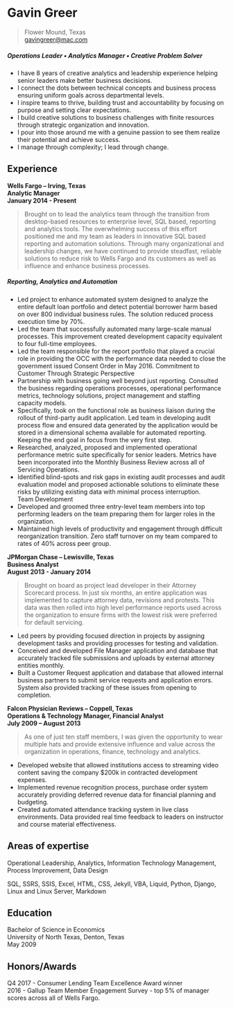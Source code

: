 # Gavin Greer  
> Flower Mound, Texas  
> gavingreer@mac.com


##### Operations Leader • Analytics Manager • Creative Problem Solver
- I have 8 years of creative analytics and leadership experience helping senior leaders make better business decisions.
- I connect the dots between technical concepts and business process ensuring uniform goals across departmental levels.
- I inspire teams to thrive, building trust and accountability by focusing on purpose and setting clear expectations.
- I build creative solutions to business challenges with finite resources through strategic organization and innovation.
- I pour into those around me with a genuine passion to see them realize their potential and achieve success.
- I manage through complexity; I lead through change.

## Experience
 
**Wells Fargo – Irving, Texas**  
**Analytic Manager**  									 	   
**January 2014 - Present**   
>Brought on to lead the analytics team through the transition from desktop-based resources to enterprise level, SQL based, reporting and analytics tools. The overwhelming success of this effort positioned me and my team as leaders in innovative SQL based reporting and automation solutions. Through many organizational and leadership changes, we have continued to provide steadfast, reliable solutions to reduce risk to Wells Fargo and its customers as well as influence and enhance business processes. 

##### Reporting, Analytics and Automation
- Led project to enhance automated system designed to analyze the entire default loan portfolio and detect potential borrower harm based on over 800 individual business rules. The solution reduced process execution time by 70%.
- Led the team that successfully automated many large-scale manual processes.  This improvement created development capacity equivalent to four full-time employees.  
- Led the team responsible for the report portfolio that played a crucial role in providing the OCC with the performance data needed to close the government issued Consent Order in May 2016. 
Commitment to Customer Through Strategic Perspective
- Partnership with business going well beyond just reporting. Consulted the business regarding operations processes, operational performance metrics, technology solutions, project management and staffing capacity models.
- Specifically, took on the functional role as business liaison during the rollout of third-party audit application. Led team in developing audit process flow and ensured data generated by the application would be stored in a dimensional schema available for automated reporting. Keeping the end goal in focus from the very first step.
- Researched, analyzed, proposed and implemented operational performance metric suite specifically for senior leaders. Metrics have been incorporated into the Monthly Business Review across all of Servicing Operations.
- Identified blind-spots and risk gaps in existing audit processes and audit evaluation model and proposed actionable solutions to eliminate these risks by utilizing existing data with minimal process interruption.	
Team Development 
- Developed and groomed three entry-level team members into top performing leaders on the team preparing them for larger roles in the organization.
- Maintained high levels of productivity and engagement through difficult reorganization transition. Zero staff turnover on my team compared to rates of 40% across peer group. 

 
**JPMorgan Chase – Lewisville, Texas**  
**Business Analyst**		 						       
**August 2013 - January 2014**  
>Brought on board as project lead developer in their Attorney Scorecard process. In just six months, an entire application was implemented to capture attorney data, revisions and protests. This data was then rolled into high level performance reports used across the organization to ensure firms with the lowest risk were preferred for default servicing. 
- Led peers by providing focused direction in projects by assigning development tasks and providing processes for testing and validation. 
- Conceived and developed File Manager application and database that accurately tracked file submissions and uploads by external attorney entities monthly. 
- Built a Customer Request application and database that allowed internal business partners to submit service requests and application errors. System also provided tracking of these issues from opening to completion. 

**Falcon Physician Reviews – Coppell, Texas**   
**Operations & Technology Manager, Financial Analyst**  
**July 2009 – August 2013**   
>As one of just ten staff members, I was given the opportunity to wear multiple hats and provide extensive influence and value across the organization in operations, finance, technology and analytics. 
- Developed website that allowed institutions access to streaming video content saving the company $200k in contracted development expenses.
- Implemented revenue recognition process, purchase order system accurately providing deferred revenue data for financial planning and budgeting. 
- Created automated attendance tracking system in live class environments. Data provided real time feedback to leaders on instructor and course material effectiveness.  

## Areas of expertise
 
Operational Leadership, Analytics, Information Technology Management, Process Improvement, Data Design  

SQL, SSRS, SSIS, Excel, HTML, CSS, Jekyll, VBA, Liquid, Python, Django, Linux and Linux Server, Markdown

## Education
Bachelor of Science in Economics  
University of North Texas, Denton, Texas  
May 2009

## Honors/Awards
Q4 2017 - Consumer Lending Team Excellence Award winner  
2016 - Gallup Team Member Engagement Survey - top 5% of manager scores across all of Wells Fargo.	       
